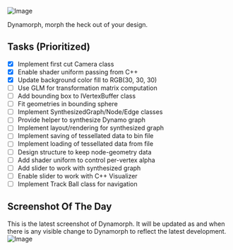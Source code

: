 ![Image](https://raw.github.com/ikeough/Dynamo/master/doc/distrib/Images/dynamo_logo_dark.png) 

Dynamorph, morph the heck out of your design.

## Tasks (Prioritized) ##

- [x] Implement first cut Camera class
- [x] Enable shader uniform passing from C++
- [x] Update background color fill to RGB(30, 30, 30)
- [ ] Use GLM for transformation matrix computation
- [ ] Add bounding box to IVertexBuffer class
- [ ] Fit geometries in bounding sphere
- [ ] Implement SynthesizedGraph/Node/Edge classes
- [ ] Provide helper to synthesize Dynamo graph 
- [ ] Implement layout/rendering for synthesized graph
- [ ] Implement saving of tessellated data to bin file
- [ ] Implement loading of tessellated data from file
- [ ] Design structure to keep node-geometry data
- [ ] Add shader uniform to control per-vertex alpha
- [ ] Add slider to work with synthesized graph
- [ ] Enable slider to work with C++ Visualizer
- [ ] Implement Track Ball class for navigation

## Screenshot Of The Day ##
This is the latest screenshot of Dynamorph. It will be updated as and when there is any visible change to Dynamorph to reflect the latest development.
![Image](https://github.com/Benglin/Dynamo/blob/Recharge_Ben/src/Extensions/Dynamorph/dynamorph-screen.png)

